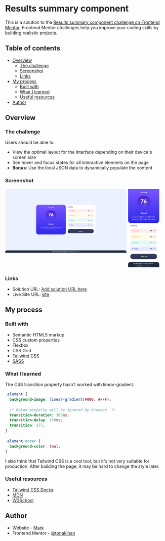 # Results summary component

This is a solution to the [Results summary component challenge on Frontend Mentor](https://www.frontendmentor.io/challenges/results-summary-component-CE_K6s0maV). Frontend Mentor challenges help you improve your coding skills by building realistic projects.

## Table of contents

- [Overview](#overview)
  - [The challenge](#the-challenge)
  - [Screenshot](#screenshot)
  - [Links](#links)
- [My process](#my-process)
  - [Built with](#built-with)
  - [What I learned](#what-i-learned)
  - [Useful resources](#useful-resources)
- [Author](#author)

## Overview

### The challenge

Users should be able to:

- View the optimal layout for the interface depending on their device's screen size
- See hover and focus states for all interactive elements on the page
- **Bonus**: Use the local JSON data to dynamically populate the content

### Screenshot
<p align="center">
<img width="78%" align="left" src="./preview/desktop.jpg"/> <img width=20% src="./preview/mobile.jpg" />
</p>

### Links

- Solution URL: [Add solution URL here](https://your-solution-url.com)
- Live Site URL: [site](https://tonakihan.github.io/test-results-summary-component/)

## My process

### Built with

- Semantic HTML5 markup
- CSS custom properties
- Flexbox
- CSS Grid
- [Tailwind CSS](https://tailwindcss.com/)
- [SASS](https://sass-lang.com/)

### What I learned

The CSS transition property hasn't worked with linear-gradient.

```css
.element {
  background-image: linear-gradient(#000, #FFF);

  /* Below property will be ignored by browser. */
  transition-duration: 300ms;
  transition-delay: 150ms;
  transition: all;
}

.element:hover {
  background-color: teal;
}
```

I also think that Tailwind CSS is a cool tool, but it's not very suitable for production. After building the page, it may be hard to change the style later.

### Useful resources

- [Tailwind CSS Docks](https://tailwindcss.com/docs)
- [MDN](https://developer.mozilla.org/en-US/docs/Web/CSS/Reference)
- [W3School](https://www.w3schools.com/csS/default.asp)


## Author

- Website - [Mark](https://github.com/tonakihan)
- Frontend Mentor - [@tonakihan](https://www.frontendmentor.io/profile/tonakihan)
